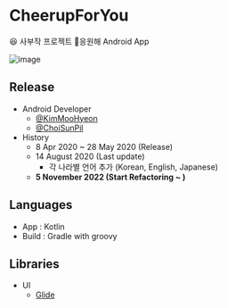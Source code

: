 # CheerupForYou
:laughing: 사부작 프로젝트 :revolving_hearts:응원해 Android App

![image](https://user-images.githubusercontent.com/41554049/200023409-fce82a26-9c36-4bc1-826d-3cc7d819e2d7.png)

## Release
- Android Developer
   - [@KimMooHyeon](https://github.com/KimMooHyeon)
   - [@ChoiSunPil](https://github.com/ChoiSunPil) 
- History
   - 8 Apr 2020 ~ 28 May 2020 (Release) 
   - 14 August 2020 (Last update) 
      - 각 나라별 언어 추가 (Korean, English, Japanese)  
   - **5 November 2022 (Start Refactoring ~ )**
## Languages

- App : Kotlin
- Build : Gradle with groovy

## Libraries

- UI
  - [Glide](https://github.com/bumptech/glide)
